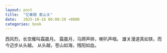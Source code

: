 ```yaml
---
layout: post
title:  "忆秦娥 娄山关"
date:   2025-10-16 00:00:20 +0800
categories: book
---
```

西风烈，长空雁叫霜晨月。
霜晨月，马蹄声碎，喇叭声咽。
雄关漫道真如铁，而今迈步从头越。
从头越，苍山如海，残阳如血。


 







